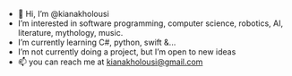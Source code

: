- 👋 Hi, I’m @kianakholousi
- I’m interested in software programming, computer science, robotics, AI, literature, mythology, music.
- I’m currently learning C#, python, swift &...
- I’m not currently doing a project, but I’m open to new ideas 
- 📫 you can reach me at kianakholousi@gmail.com
